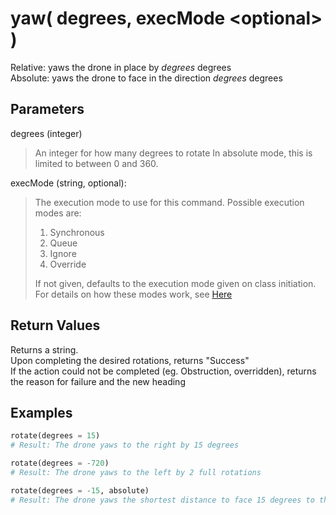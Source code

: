 # yaw( degrees, execMode \<optional> )

Relative: yaws the drone in place by *degrees*  degrees  
Absolute: yaws the drone to face in the direction *degrees* degrees

## Parameters

degrees (integer)
> An integer for how many degrees to rotate
> In absolute mode, this is limited to between 0 and 360.

execMode (string, optional):
> The execution mode to use for this command. Possible execution modes are:
>
> 1. Synchronous
> 1. Queue
> 1. Ignore
> 1. Override
>
> If not given, defaults to the execution mode given on class initiation.  
> For details on how these modes work, see [Here](../executionModes.md)

## Return Values

Returns a string.  
Upon completing the desired rotations, returns "Success"  
If the action could not be completed (eg. Obstruction, overridden), returns the reason for failure and the new heading

## Examples

```py
rotate(degrees = 15)
# Result: The drone yaws to the right by 15 degrees

rotate(degrees = -720)
# Result: The drone yaws to the left by 2 full rotations

rotate(degrees = -15, absolute)
# Result: The drone yaws the shortest distance to face 15 degrees to the left of magnetic north
```
